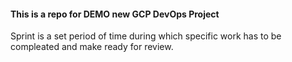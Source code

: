 #### This is a repo for DEMO new GCP DevOps Project ####

Sprint is a set period of time during which specific work has to be compleated and make ready for review.

